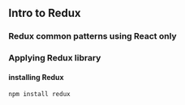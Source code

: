 ## Intro to Redux

### Redux common patterns using React only
### Applying Redux library

#### installing Redux
```
npm install redux
```
